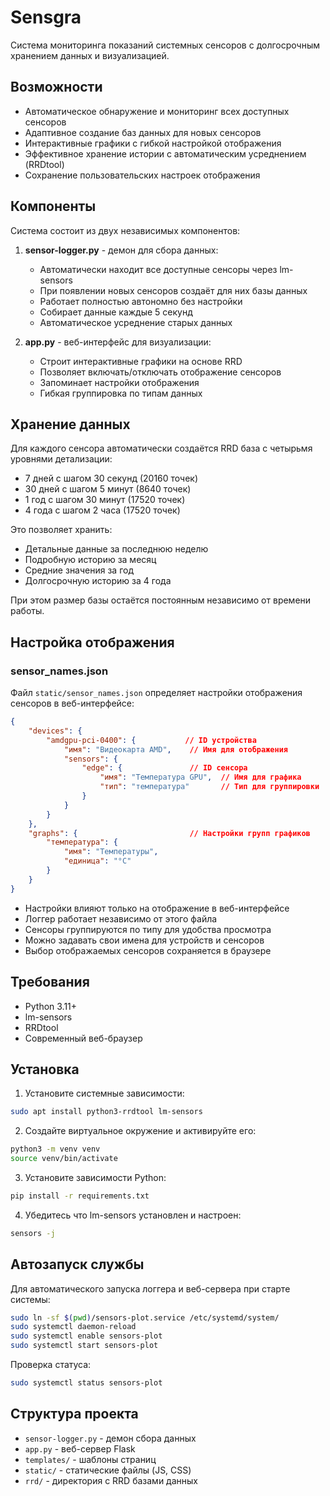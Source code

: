 # Sensgra

Система мониторинга показаний системных сенсоров с долгосрочным хранением данных и визуализацией.

## Возможности

- Автоматическое обнаружение и мониторинг всех доступных сенсоров
- Адаптивное создание баз данных для новых сенсоров
- Интерактивные графики с гибкой настройкой отображения
- Эффективное хранение истории с автоматическим усреднением (RRDtool)
- Сохранение пользовательских настроек отображения

## Компоненты

Система состоит из двух независимых компонентов:

1. **sensor-logger.py** - демон для сбора данных:
   - Автоматически находит все доступные сенсоры через lm-sensors
   - При появлении новых сенсоров создаёт для них базы данных
   - Работает полностью автономно без настройки
   - Собирает данные каждые 5 секунд
   - Автоматическое усреднение старых данных

2. **app.py** - веб-интерфейс для визуализации:
   - Строит интерактивные графики на основе RRD
   - Позволяет включать/отключать отображение сенсоров
   - Запоминает настройки отображения
   - Гибкая группировка по типам данных

## Хранение данных

Для каждого сенсора автоматически создаётся RRD база с четырьмя уровнями детализации:

- 7 дней с шагом 30 секунд (20160 точек)
- 30 дней с шагом 5 минут (8640 точек)
- 1 год с шагом 30 минут (17520 точек)
- 4 года с шагом 2 часа (17520 точек)

Это позволяет хранить:
- Детальные данные за последнюю неделю
- Подробную историю за месяц
- Средние значения за год
- Долгосрочную историю за 4 года

При этом размер базы остаётся постоянным независимо от времени работы.

## Настройка отображения

### sensor_names.json

Файл `static/sensor_names.json` определяет настройки отображения сенсоров в веб-интерфейсе:

```json
{
    "devices": {
        "amdgpu-pci-0400": {           // ID устройства
            "имя": "Видеокарта AMD",    // Имя для отображения
            "sensors": {
                "edge": {               // ID сенсора
                    "имя": "Температура GPU",  // Имя для графика
                    "тип": "температура"       // Тип для группировки
                }
            }
        }
    },
    "graphs": {                         // Настройки групп графиков
        "температура": {
            "имя": "Температуры",
            "единица": "°C"
        }
    }
}
```

- Настройки влияют только на отображение в веб-интерфейсе
- Логгер работает независимо от этого файла
- Сенсоры группируются по типу для удобства просмотра
- Можно задавать свои имена для устройств и сенсоров
- Выбор отображаемых сенсоров сохраняется в браузере

## Требования

- Python 3.11+
- lm-sensors
- RRDtool
- Современный веб-браузер

## Установка

1. Установите системные зависимости:
```bash
sudo apt install python3-rrdtool lm-sensors
```

2. Создайте виртуальное окружение и активируйте его:
```bash
python3 -m venv venv
source venv/bin/activate
```

3. Установите зависимости Python:
```bash
pip install -r requirements.txt
```

4. Убедитесь что lm-sensors установлен и настроен:
```bash
sensors -j
```

## Автозапуск службы

Для автоматического запуска логгера и веб-сервера при старте системы:

```bash
sudo ln -sf $(pwd)/sensors-plot.service /etc/systemd/system/
sudo systemctl daemon-reload
sudo systemctl enable sensors-plot
sudo systemctl start sensors-plot
```

Проверка статуса:
```bash
sudo systemctl status sensors-plot
```

## Структура проекта

- `sensor-logger.py` - демон сбора данных
- `app.py` - веб-сервер Flask
- `templates/` - шаблоны страниц
- `static/` - статические файлы (JS, CSS)
- `rrd/` - директория с RRD базами данных

